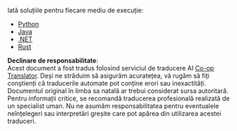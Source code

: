 <!--
CO_OP_TRANSLATOR_METADATA:
{
  "original_hash": "96dbf17071ab774595ab8777468f0c83",
<<<<<<< HEAD
  "translation_date": "2025-08-18T20:52:38+00:00",
=======
  "translation_date": "2025-08-18T16:07:51+00:00",
>>>>>>> origin/main
  "source_file": "03-GettingStarted/06-http-streaming/solution/README.md",
  "language_code": "ro"
}
-->
Iată soluțiile pentru fiecare mediu de execuție:

- [Python](./python/README.md)
- [Java](./java/README.md)
- [.NET](./dotnet/README.md)
- [Rust](../../../../../03-GettingStarted/06-http-streaming/solution/rust)

**Declinare de responsabilitate**:  
Acest document a fost tradus folosind serviciul de traducere AI [Co-op Translator](https://github.com/Azure/co-op-translator). Deși ne străduim să asigurăm acuratețea, vă rugăm să fiți conștienți că traducerile automate pot conține erori sau inexactități. Documentul original în limba sa natală ar trebui considerat sursa autoritară. Pentru informații critice, se recomandă traducerea profesională realizată de un specialist uman. Nu ne asumăm responsabilitatea pentru eventualele neînțelegeri sau interpretări greșite care pot apărea din utilizarea acestei traduceri.